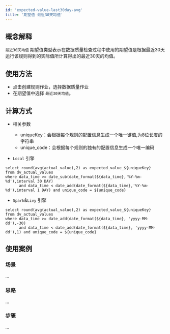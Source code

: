```yaml
---
id: 'expected-value-last30day-avg'
title: '期望值-最近30天均值'
---
```


## 概念解释
`最近30天均值` 期望值类型表示在数据质量检查过程中使用的期望值是根据最近30天运行该规则得到的实际值所计算得出的最近30天的均值。

## 使用方法
- 点击创建规则作业，选择数据质量作业
- 在期望值中选择 `最近30天均值`。

## 计算方式
- 相关参数
    - uniqueKey：会根据每个规则的配置信息生成一个唯一键值,为8位长度的字符串
    - unique_code：会根据每个规则的独有的配置信息生成一个唯一编码

- `Local` 引擎
```
select round(avg(actual_value),2) as expected_value_${uniqueKey}
from dv_actual_values 
where data_time >= date_sub(date_format(${data_time},'%Y-%m-%d'),interval 30 DAY)
      and data_time < date_add(date_format(${data_time},'%Y-%m-%d'),interval 1 DAY) and unique_code = ${unique_code}
``` 

- `Spark`&`Livy` 引擎
```
select round(avg(actual_value),2) as expected_value_${uniqueKey}
from dv_actual_values 
where data_time >= date_add(date_format(${data_time}, 'yyyy-MM-dd'),-30)
      and data_time < date_add(date_format(${data_time}, 'yyyy-MM-dd'),1) and unique_code = ${unique_code}
``` 
## 使用案例

### 场景
...

### 思路
...

### 步骤
...